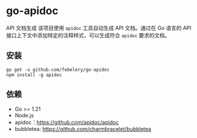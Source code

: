 # go-apidoc

API 文档生成
该项目使用 `apidoc` 工具自动生成 API 文档。通过在 Go 语言的 API 接口上下文中添加特定的注释样式，可以生成符合 `apidoc`
要求的文档。

## 安装

```shell
go get -u github.com/febelery/go-apidoc
npm install -g apidoc
```

## 依赖

- Go >= 1.21
- Node.js
- apidoc：https://github.com/apidoc/apidoc
- bubbletea: https://github.com/charmbracelet/bubbletea

